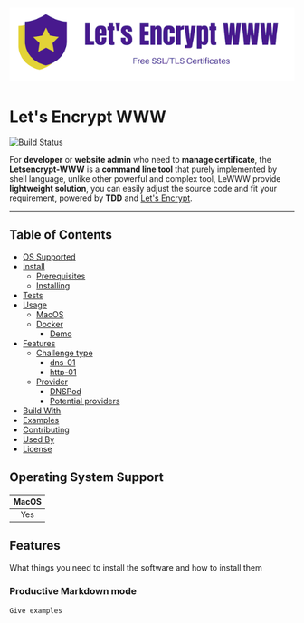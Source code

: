 # ![logo](./assets/github.logo.png)

# Let's Encrypt WWW 

[![Build Status](https://travis-ci.org/sunwei/letsencrypt-www.svg?branch=master)](https://travis-ci.org/sunwei/letsencrypt-www)

For **developer** or **website admin** who need to **manage certificate**, the **Letsencrypt-WWW** is a **command line tool** 
that purely implemented by shell language, unlike other powerful and complex tool, LeWWW provide **lightweight solution**, 
you can easily adjust the source code and fit your requirement, powered by **TDD** and [Let's Encrypt](https://letsencrypt.org/).

---


## Table of Contents
- [OS Supported](#-operating-system-support)
- [Install](#-install)
  - [Prerequisites](#prerequisites)
  - [Installing](#prerequisites)
- [Tests](#-running-the-tests)
- [Usage](#-usage)
  - [MacOS](#macos)
  - [Docker](#docker)
    - [Demo](#html)
- [Features](#-features)
  - [Challenge type](#challenge-type)
    - [dns-01](#dns-01)
    - [http-01](#easy-wysiwyg-mode)
  - [Provider](#dns-provider)
    - [DNSPod](#dns-pod)
    - [Potential providers](#potential-providers)
- [Build With](#-build-with)
- [Examples](#-examples)
- [Contributing](#-contributing)
- [Used By](#-used-by)
- [License](#-license)


## Operating System Support

| MacOS | 
| :---------: | 
| Yes |


## Features

What things you need to install the software and how to install them

### Productive Markdown mode

```
Give examples
```